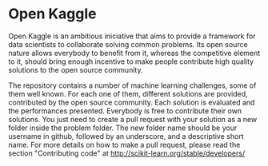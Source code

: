 # Open Kaggle

Open Kaggle is an ambitious iniciative that aims to provide a framework for data scientists to collaborate solving common problems. Its open source nature allows everybody to benefit from it, whereas the competitive element to it, should bring enough incentive to make people contribute high quality solutions to the open source community.

The repository contains a number of machine learning challenges, some of them well known. For each one of them, different solutions are provided, contributed by the open source community. Each solution is evaluated and the performances presented. Everybody is free to contribute their own solutions. You just need to create a pull request with your solution as a new folder inside the problem folder. The new folder name should be your username in github, followed by an underscore, and a descriptive short name. For more details on how to make a pull request, please read the section "Contributing code" at http://scikit-learn.org/stable/developers/

